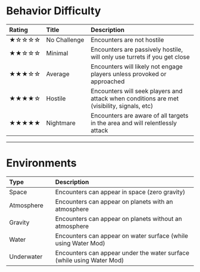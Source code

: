 # Behavior Difficulty

|Rating|Title&nbsp;&nbsp;&nbsp;&nbsp;&nbsp;&nbsp;&nbsp;&nbsp;&nbsp;&nbsp;&nbsp;&nbsp;&nbsp;&nbsp;&nbsp;&nbsp;|Description|
|:-----|:-----|:-----|
|★☆☆☆☆|No Challenge|Encounters are not hostile|
|★★☆☆☆|Minimal|Encounters are passively hostile, will only use turrets if you get close|
|★★★☆☆|Average|Encounters will likely not engage players unless provoked or approached|
|★★★★☆|Hostile|Encounters will seek players and attack when conditions are met (visibility, signals, etc)|
|★★★★★|Nightmare|Encounters are aware of all targets in the area and will relentlessly attack|

***

# Environments

|Type&nbsp;&nbsp;&nbsp;&nbsp;&nbsp;&nbsp;&nbsp;&nbsp;&nbsp;&nbsp;&nbsp;&nbsp;&nbsp;&nbsp;&nbsp;&nbsp;|Description|
|:-----|:-----|
|Space|Encounters can appear in space (zero gravity)|
|Atmosphere|Encounters can appear on planets with an atmosphere|
|Gravity|Encounters can appear on planets without an atmosphere|
|Water|Encounters can appear on water surface (while using Water Mod)|
|Underwater|Encounters can appear under the water surface (while using Water Mod)|